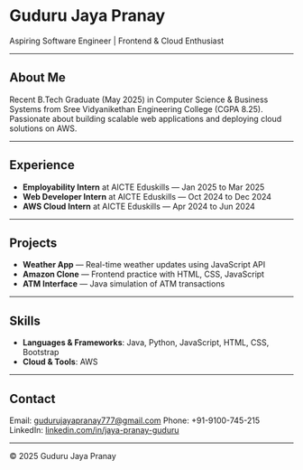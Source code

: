 # Guduru Jaya Pranay

Aspiring Software Engineer | Frontend & Cloud Enthusiast

---

## About Me

Recent B.Tech Graduate (May 2025) in Computer Science & Business Systems from Sree Vidyanikethan Engineering College (CGPA 8.25). Passionate about building scalable web applications and deploying cloud solutions on AWS.

---

## Experience

* **Employability Intern** at AICTE Eduskills — Jan 2025 to Mar 2025
* **Web Developer Intern** at AICTE Eduskills — Oct 2024 to Dec 2024
* **AWS Cloud Intern** at AICTE Eduskills — Apr 2024 to Jun 2024

---

## Projects

* **Weather App** — Real-time weather updates using JavaScript API
* **Amazon Clone** — Frontend practice with HTML, CSS, JavaScript
* **ATM Interface** — Java simulation of ATM transactions

---

## Skills

* **Languages & Frameworks**: Java, Python, JavaScript, HTML, CSS, Bootstrap
* **Cloud & Tools**: AWS

---

## Contact

Email: [gudurujayapranay777@gmail.com](mailto:gudurujayapranay777@gmail.com)
Phone: +91-9100-745-215
LinkedIn: [linkedin.com/in/jaya-pranay-guduru](https://linkedin.com/in/jaya-pranay-guduru)

---

© 2025 Guduru Jaya Pranay
